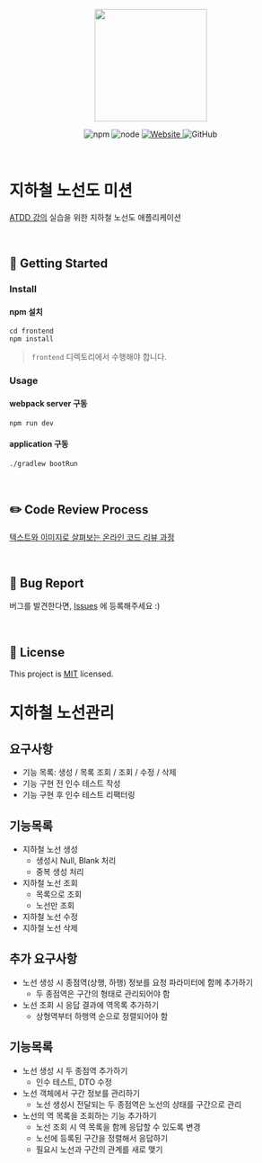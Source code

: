 <p align="center">
    <img width="200px;" src="https://raw.githubusercontent.com/woowacourse/atdd-subway-admin-frontend/master/images/main_logo.png"/>
</p>
<p align="center">
  <img alt="npm" src="https://img.shields.io/badge/npm-%3E%3D%205.5.0-blue">
  <img alt="node" src="https://img.shields.io/badge/node-%3E%3D%209.3.0-blue">
  <a href="https://edu.nextstep.camp/c/R89PYi5H" alt="nextstep atdd">
    <img alt="Website" src="https://img.shields.io/website?url=https%3A%2F%2Fedu.nextstep.camp%2Fc%2FR89PYi5H">
  </a>
  <img alt="GitHub" src="https://img.shields.io/github/license/next-step/atdd-subway-admin">
</p>

<br>

# 지하철 노선도 미션
[ATDD 강의](https://edu.nextstep.camp/c/R89PYi5H) 실습을 위한 지하철 노선도 애플리케이션

<br>

## 🚀 Getting Started

### Install
#### npm 설치
```
cd frontend
npm install
```
> `frontend` 디렉토리에서 수행해야 합니다.

### Usage
#### webpack server 구동
```
npm run dev
```
#### application 구동
```
./gradlew bootRun
```
<br>

## ✏️ Code Review Process
[텍스트와 이미지로 살펴보는 온라인 코드 리뷰 과정](https://github.com/next-step/nextstep-docs/tree/master/codereview)

<br>

## 🐞 Bug Report

버그를 발견한다면, [Issues](https://github.com/next-step/atdd-subway-admin/issues) 에 등록해주세요 :)

<br>

## 📝 License

This project is [MIT](https://github.com/next-step/atdd-subway-admin/blob/master/LICENSE.md) licensed.

# 지하철 노선관리
## 요구사항
* 기능 목록: 생성 / 목록 조회 / 조회 / 수정 / 삭제
* 기능 구현 전 인수 테스트 작성
* 기능 구현 후 인수 테스트 리팩터링

## 기능목록
* 지하철 노선 생성
    * 생성시 Null, Blank 처리
    * 중복 생성 처리
* 지하철 노선 조회
  * 목록으로 조회
  * 노선만 조회
* 지하철 노선 수정
* 지하철 노선 삭제


## 추가 요구사항
* 노선 생성 시 종점역(상행, 하행) 정보를 요청 파라미터에 함께 추가하기
  * 두 종점역은 구간의 형태로 관리되어야 함
* 노선 조회 시 응답 결과에 역목록 추가하기
  * 상형역부터 하행역 순으로 정렬되어야 함

## 기능목록
* 노선 생성 시 두 종점역 추가하기
  * 인수 테스트, DTO 수정 
* 노선 객체에서 구간 정보를 관리하기
  * 노선 생성시 전달되는 두 종점역은 노선의 상태를 구간으로 관리
* 노선의 역 목록을 조회하는 기능 추가하기
  * 노선 조회 시 역 목록을 함께 응답할 수 있도록 변경
  * 노선에 등록된 구간을 정렬해서 응답하기
  * 필요시 노선과 구간의 관계를 새로 맺기
